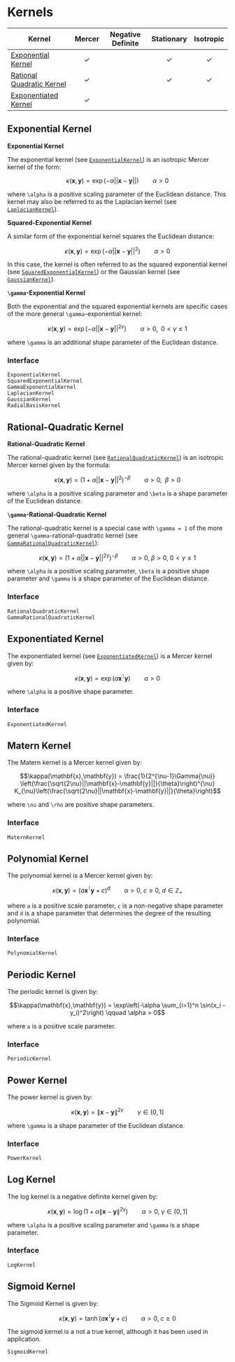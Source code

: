 # Kernels

| Kernel | Mercer | Negative Definite | Stationary | Isotropic |
| --- | :-: | :-: | :-: | :-: |
| [Exponential Kernel](#Exponential-Kernel-1) | ✓ | | ✓ | ✓ |
| [Rational Quadratic Kernel](#Rational-Quadratic-Kernel-1) | ✓ | | ✓ | ✓ |
| [Exponentiated Kernel](#Exponentiated-Kernel-1) | ✓ | | | |

## Exponential Kernel

**Exponential Kernel**

The exponential kernel (see [`ExponentialKernel`](@ref)) is an isotropic Mercer kernel of
the form:

```math
\kappa(\mathbf{x},\mathbf{y})
= \exp\left(-\alpha ||\mathbf{x} - \mathbf{y}||\right)
\qquad \alpha > 0
```
where ``\alpha`` is a positive scaling parameter of the Euclidean distance. This kernel may
also be referred to as the Laplacian kernel (see [`LaplacianKernel`](@ref)).

**Squared-Exponential Kernel**

A similar form of the exponential kernel squares the Euclidean distance:

```math
\kappa(\mathbf{x},\mathbf{y})
= \exp\left(-\alpha ||\mathbf{x} - \mathbf{y}||^2\right)
\qquad \alpha > 0
```
In this case, the kernel is often referred to as the squared exponential kernel (see
[`SquaredExponentialKernel`](@ref)) or the Gaussian kernel (see [`GaussianKernel`](@ref)).

**``\gamma``-Exponential Kernel**

Both the exponential and the squared exponential kernels are specific cases of the more
general ``\gamma``-exponential kernel:

```math
\kappa(\mathbf{x},\mathbf{y})
= \exp\left(-\alpha ||\mathbf{x} - \mathbf{y}||^{2\gamma}\right)
\qquad \alpha > 0, \;\; 0 < \gamma \leq 1
```
where ``\gamma`` is an additional shape parameter of the Euclidean distance.

### Interface

```@docs
ExponentialKernel
SquaredExponentialKernel
GammaExponentialKernel
LaplacianKernel
GaussianKernel
RadialBasisKernel
```

## Rational-Quadratic Kernel

**Rational-Quadratic Kernel**

The rational-quadratic kernel (see [`RationalQuadraticKernel`](@ref)) is an isotropic
Mercer kernel given by the formula:

```math
\kappa(\mathbf{x},\mathbf{y})
= \left(1 +\alpha ||\mathbf{x} - \mathbf{y}||^{2}\right)^{-\beta}
\qquad \alpha > 0, \;\; \beta > 0
```
where ``\alpha`` is a positive scaling parameter and ``\beta`` is a shape parameter of the
Euclidean distance.

**``\gamma``-Rational-Quadratic Kernel**

The rational-quadratic kernel is a special case with ``\gamma = 1`` of the more general
``\gamma``-rational-quadratic kernel (see [`GammaRationalQuadraticKernel`](@ref)):

```math
\kappa(\mathbf{x},\mathbf{y})
= \left(1 +\alpha ||\mathbf{x} - \mathbf{y}||^{2\gamma}\right)^{-\beta}
\qquad \alpha > 0, \; \beta > 0, \; 0 < \gamma \leq 1
```
where ``\alpha`` is a positive scaling parameter, ``\beta`` is a positive shape parameter
and ``\gamma`` is a shape parameter of the Euclidean distance.

### Interface
```@docs
RationalQuadraticKernel
GammaRationalQuadraticKernel
```

## Exponentiated Kernel

The exponentiated kernel (see [`ExponentiatedKernel`](@ref)) is a Mercer kernel given by:

```math
\kappa(\mathbf{x},\mathbf{y}) = \exp\left(a \mathbf{x}^\intercal \mathbf{y} \right)
\qquad a > 0
```

where ``\alpha`` is a positive shape parameter.

### Interface
```@docs
ExponentiatedKernel
```

## Matern Kernel

The Matern kernel is a Mercer kernel given by:

```math
\kappa(\mathbf{x},\mathbf{y}) =
\frac{1}{2^{\nu-1}\Gamma(\nu)}
\left(\frac{\sqrt{2\nu}||\mathbf{x}-\mathbf{y}||}{\theta}\right)^{\nu}
K_{\nu}\left(\frac{\sqrt{2\nu}||\mathbf{x}-\mathbf{y}||}{\theta}\right)
```
where ``\nu`` and ``\rho`` are positive shape parameters.

### Interface
```@docs
MaternKernel
```

## Polynomial Kernel
The polynomial kernel is a Mercer kernel given by:

```math
\kappa(\mathbf{x},\mathbf{y}) =
(a \mathbf{x}^\intercal \mathbf{y} + c)^d
\qquad \alpha > 0, \; c \geq 0, \; d \in \mathbb{Z}_{+}
```
where ``a`` is a positive scale parameter, ``c`` is a non-negative shape parameter and ``d``
is a shape parameter that determines the degree of the resulting polynomial.

### Interface
```@docs
PolynomialKernel
```

## Periodic Kernel
The periodic kernel is given by:

```math
\kappa(\mathbf{x},\mathbf{y}) =
\exp\left(-\alpha \sum_{i=1}^n \sin(x_i - y_i)^2\right)
\qquad \alpha > 0
```
where ``a`` is a positive scale parameter.

### Interface
```@docs
PeriodicKernel
```

## Power Kernel
The power kernel is given by:

```math
\kappa(\mathbf{x},\mathbf{y}) =
\|\mathbf{x} - \mathbf{y} \|^{2\gamma}
\qquad \gamma \in (0,1]
```
where ``\gamma`` is a shape parameter of the Euclidean distance.

### Interface
```@docs
PowerKernel
```

## Log Kernel
The log kernel is a negative definite kernel given by:

```math
\kappa(\mathbf{x},\mathbf{y}) =
\log \left(1 + \alpha\|\mathbf{x} - \mathbf{y} \|^{2\gamma}\right)
\qquad \alpha > 0, \; \gamma \in (0,1]
```
where ``\alpha`` is a positive scaling parameter and ``\gamma`` is a shape parameter.

### Interface
```@docs
LogKernel
```

## Sigmoid Kernel
The Sigmoid Kernel is given by:

```math
\kappa(\mathbf{x},\mathbf{y}) =
\tanh(a \mathbf{x}^\intercal \mathbf{y} + c)
\qquad \alpha > 0, \; c \geq 0
```
The sigmoid kernel is a not a true kernel, although it has been used in application.

```@docs
SigmoidKernel
```